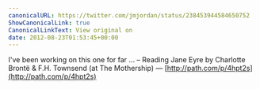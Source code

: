 ```yaml
---
canonicalURL: https://twitter.com/jmjordan/status/238453944584650752
ShowCanonicalLink: true
CanonicalLinkText: View original on
date: 2012-08-23T01:53:45+00:00
---
```

I've been working on this one for far ... – Reading Jane Eyre by Charlotte Brontë &amp; F.H. Townsend (at The Mothership) — [http://path.com/p/4hpt2s](http://path.com/p/4hpt2s)
